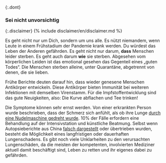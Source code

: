 {:.dont}
### Sei nicht unvorsichtig

{:.disclaimer}
{% include disclaimer/en/disclaimer.md %}


Es geht nicht nur um Dich, sondern um uns alle. Es nützt niemandem, wenn Leute in einem Frühstadium der Pandemie krank werden. Du würdest das Leben der Anderen gefährden. Es geht nicht nur darum, **dass** Menschen leider sterben. Es geht auch darum **wie** sie sterben. Abgesehen vom körperlichen Leiden ist das emotional gesehen das Gegenteil eines „guten Todes“. Die Menschen sterben alleine, unter Quarantäne, abgetrennt von denen, die sie lieben.

Frühe Berichte deuten darauf hin, dass wieder genesene Menschen Antikörper entwickeln.
Diese Antikörper bieten Immunität bei weiteren Infektionen mit demselben Virenstamm. Für die Impfstoffentwicklung sind das gute Neuigkeiten, also: Die Kurve abflachen und Tee trinken!

Die Symptome können sehr ernst werden. Von einer erkrankten Person wurde beschrieben, dass der Schmerz sich anfühlt, als ob ihre Lunge [durch eine Nudelmaschine gedreht wurde](https://twitter.com/stuff_so/status/1236517734189391875). 10% der Fälle erfordern eine Behandlung auf der Intensivstation und künstliche Beatmung. Selbst wenn Autopsieberichte aus China [falsch dargestellt](https://twitter.com/CT_Bergstrom/status/1235797950451703809) oder übertrieben wurden, besteht die Möglichkeit eines langfristigen oder dauerhaften Lungenschadens. Es gibt noch viele Unklarheiten zu den verursachten Lungenschäden, da die meisten der kompetenten, involvierten Mediziner aktuell damit beschäftigt sind, Leben zu retten und ihr eigenes dabei zu gefährden.
